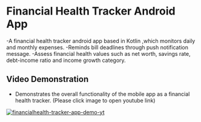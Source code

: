 # Financial Health Tracker Android App
-A financial health tracker android app based in Kotlin ,which monitors daily and monthly expenses. 
-Reminds bill deadlines through push notification message. 
-Assess financial health values such as net worth, savings rate, debt-income ratio and income growth category.

## Video Demonstration
- Demonstrates the overall functionality of the mobile app as a financial health tracker. (Please click image to open youtube link)

[![financialhealth-tracker-app-demo-yt](https://img.youtube.com/vi/vbck9-WXiWU/0.jpg)](https://www.youtube.com/watch?v=vbck9-WXiWU) 

